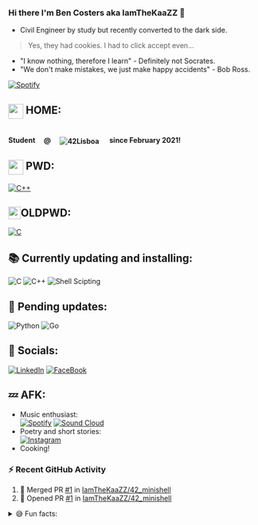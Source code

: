 ### Hi there I'm Ben Costers aka IamTheKaaZZ 👋
- Civil Engineer by study but recently converted to the dark side.
 > Yes, they had cookies.  I had to click accept even...
- "I know nothing, therefore I learn" - Definitely not Socrates.
- "We don't make mistakes, we just make happy accidents" - Bob Ross.

[![Spotify](https://spotify-player-eziirevhv-iamthekaazz.vercel.app/api/spotify)](https://open.spotify.com/user/314gevvqikmuymgcp2aav7rozsfa?si=36308264230745d4)

## <img width=30px height=30px align="top" src="https://emojis.slackmojis.com/emojis/images/1476969053/1263/terminal.png?1476969053"> HOME: 
<p align=left><br><b>Student&emsp; @ &emsp;<img align="center" alt="42Lisboa" src="https://img.shields.io/badge/-Lisboa-black?style=for-the-badge&logo=42" href="https://www.42lisboa.com/en/">
&emsp; since February 2021!</b>
<p>

## <img width=30px height=30px align="top" src="https://emojis.slackmojis.com/emojis/images/1597609868/10096/laptop_parrot.gif?1597609868"> PWD: 

[![C++](https://img.shields.io/badge/-CPP__MODULES-green?style=for-the-badge&logo=c%2B%2B&logoColor=white)](https://github.com/IamTheKaaZZ/cpp_modules)

## <img width=25px height=25px align="top" src="https://emojis.slackmojis.com/emojis/images/1572051614/7000/yes.png?1572051614">OLDPWD: 

[![C](https://img.shields.io/badge/-minishell-blue?style=for-the-badge&logo=c&logoColor=white)](https://github.com/IamTheKaaZZ/42_minishell)

## 📚 Currently updating and installing:

![C](https://img.shields.io/badge/C-00599C?style=for-the-badge&logo=c&logoColor=white)
![C++](https://img.shields.io/badge/C%2B%2B-00599C?style=for-the-badge&logo=c%2B%2B&logoColor=white)
![Shell Scipting](https://img.shields.io/badge/Shell_Script-121011?style=for-the-badge&logo=gnu-bash&logoColor=white)

## 🔄 Pending updates: 

![Python](https://img.shields.io/badge/Python-FFD43B?style=for-the-badge&logo=python&logoColor=darkgreen)
![Go](https://img.shields.io/badge/Go-00ADD8?style=for-the-badge&logo=go&logoColor=white)

## 💬 Socials: 

[![LinkedIn](https://img.shields.io/badge/linkedin-%230077B5.svg?style=for-the-badge&logo=linkedin&logoColor=white)](https://www.linkedin.com/in/ben-costers-72634413a)
[![FaceBook](https://img.shields.io/badge/Facebook-1877F2?style=for-the-badge&logo=facebook&logoColor=white)](https://www.facebook.com/ben.costers/)

## 💤 AFK:

- Music enthusiast: <br>
[![Spotify](https://img.shields.io/badge/Spotify-1ED760?style=for-the-badge&logo=spotify&logoColor=white)](https://open.spotify.com/user/314gevvqikmuymgcp2aav7rozsfa?si=eaba64fc2a6d4c20)
[![Sound Cloud](https://img.shields.io/badge/sound%20cloud-FF5500?style=for-the-badge&logo=soundcloud&logoColor=white)](https://soundcloud.com/the-b4nk)
- Poetry and short stories: <br>
[![Instagram](https://img.shields.io/badge/@nullius__poetry__stories-%23E4405F.svg?style=for-the-badge&logo=Instagram&logoColor=white)](https://www.instagram.com/nullius_poetry_stories/)
- Cooking!

### ⚡ Recent GitHub Activity
  <!--START_SECTION:activity-->
1. 🎉 Merged PR [#1](https://github.com/IamTheKaaZZ/42_minishell/pull/1) in [IamTheKaaZZ/42_minishell](https://github.com/IamTheKaaZZ/42_minishell)
2. 💪 Opened PR [#1](https://github.com/IamTheKaaZZ/42_minishell/pull/1) in [IamTheKaaZZ/42_minishell](https://github.com/IamTheKaaZZ/42_minishell)
  <!--END_SECTION:activity-->

<details>
	<summary>😅 Fun facts: </summary>
<ul>
	<li>My profile pic may be a refined culture reference.</li>
	<li>Yes, my profile name is indeed a gamertag!</li>
	<li>Add me on Discord for more mature gamertags!</li>
	<img align="center" alt="discord" src="https://img.shields.io/badge/ownedbiotch%238628-%237289DA.svg?style=for-the-badge&logo=discord&logoColor=white">
	<li><a href="https://www.youtube.com/watch?v=dQw4w9WgXcQ">Yes, I'm very mature.</a></li>
</ul>
</details>
